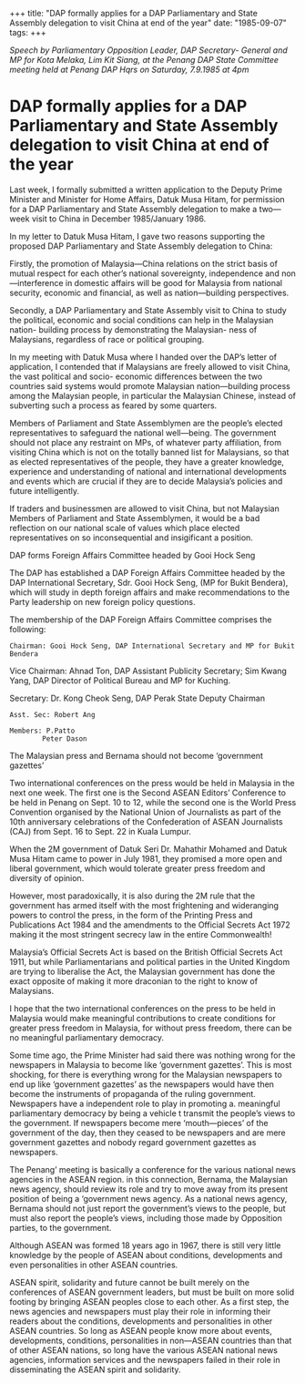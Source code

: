 +++ 
title: "DAP formally applies for a DAP Parliamentary and State Assembly delegation to visit China at end of the year"
date: "1985-09-07"
tags:
+++

_Speech by Parliamentary Opposition Leader, DAP  Secretary- General and MP for Kota Melaka, Lim Kit Siang, at the Penang DAP State Committee meeting held at Penang DAP Hqrs on Saturday, 7.9.1985 at 4pm_

# DAP formally applies for a DAP Parliamentary and State Assembly delegation to visit China at end of the year

Last week, I formally submitted a written application to the Deputy Prime Minister and Minister for Home Affairs, Datuk Musa Hitam, for permission for a DAP Parliamentary and State Assembly delegation to make a two—week visit to China in December 1985/January 1986.</u>

In my letter to Datuk Musa Hitam, I gave two reasons supporting the proposed DAP Parliamentary and State Assembly delegation to China:

Firstly, the promotion of Malaysia—China relations on the strict basis of mutual respect for each other’s national sovereignty, independence and non—interference in domestic affairs will be good for Malaysia from national security, economic and financial, as well as nation—building perspectives.

Secondly, a DAP Parliamentary and State Assembly visit to China to study the political, economic and social conditions can help in the Malaysian nation- building process by demonstrating the Malaysian- ness of Malaysians, regardless of race or political grouping.

In my meeting with Datuk Musa where I handed over the DAP’s letter of application, I contended that if Malaysians are freely allowed to visit China, the vast political and socio- economic differences between the two countries said systems would promote Malaysian nation—building process among the Malaysian people, in particular the Malaysian Chinese, instead of subverting such a process as feared by some quarters.

Members of Parliament and State Assemblymen are the people’s elected representatives to safeguard the national well—being. The government should not place any restraint on MPs, of whatever party affiliation, from visiting China which is not on the totally banned list for Malaysians, so that as elected representatives of the people, they have a greater knowledge, experience and understanding of national and international developments and events which are crucial if they are to decide Malaysia’s policies and future intelligently.

If traders and businessmen are allowed to visit China, but not Malaysian Members of Parliament and State Assemblymen, it would be a bad reflection on our national scale of values which place elected representatives on so inconsequential and insigificant a position.

DAP forms Foreign Affairs Committee headed by Gooi Hock Seng

The DAP has established a DAP Foreign Affairs Committee headed by the DAP International Secretary, Sdr. Gooi Hock Seng, (MP for Bukit Bendera), which will study in depth foreign affairs and make recommendations to the Party leadership on new foreign policy questions.

The membership of the DAP Foreign Affairs Committee comprises the following:

	Chairman: Gooi Hock Seng, DAP International Secretary and MP for Bukit Bendera

Vice Chairman: Ahnad Ton, DAP Assistant Publicity Secretary; Sim Kwang Yang, DAP Director of Political Bureau and MP for Kuching.

Secretary: Dr. Kong Cheok Seng, DAP Perak State Deputy Chairman

	Asst. Sec: Robert Ang

	Members: P.Patto
		    Peter Dason

The Malaysian press and Bernama should not become ‘government gazettes’

Two international conferences on the press would be held in Malaysia in the next one week. The first one is the Second ASEAN Editors’ Conference to be held in Penang on Sept. 10 to 12, while the second one is the World Press Convention organised by the National Union of Journalists as part of the 10th anniversary celebrations of the Confederation of ASEAN Journalists (CAJ) from Sept. 16 to Sept. 22 in Kuala Lumpur.

When the 2M government of Datuk Seri Dr. Mahathir Mohamed and Datuk Musa Hitam came to power in July 1981, they promised a more open and liberal government, which would tolerate greater press freedom and diversity of opinion.

However, most paradoxically, it is also during the 2M rule that the government has armed itself with the most frightening and wideranging powers to control the press, in the form of the Printing Press and Publications Act 1984 and the amendments to the Official Secrets Act 1972 making it the most stringent secrecy law in the entire Commonwealth!

Malaysia’s Official Secrets Act is based on the British Official Secrets Act 1911, but while Parliamentarians and political parties in the United Kingdom are trying to liberalise the Act, the Malaysian government has done the exact opposite of making it more draconian to the right to know of Malaysians.

I hope that the two international conferences on the press to be held in Malaysia would make meaningful contributions to create conditions for greater press freedom in Malaysia, for without press freedom, there can be no meaningful parliamentary democracy.

Some time ago, the Prime Minister had said there was nothing wrong for the newspapers in Malaysia to become like ‘government gazettes’. This is most shocking, for there is everything wrong for the Malaysian newspapers to end up like ‘government gazettes’ as the newspapers would have then become the instruments of propaganda of the ruling government. Newspapers have a independent role to play in promoting a. meaningful parliamentary democracy by being a vehicle t transmit the people’s views to the government. If newspapers become mere ‘mouth—pieces’ of the government of the day, then they ceased to be newspapers and are mere government gazettes and nobody regard government gazettes as newspapers.

The Penang’ meeting is basically a conference for the various national news agencies in the ASEAN region. in this connection, Bernama, the Malaysian news agency, should review its role and try to move away from its present position of being a ‘government news agency. As a national news agency, Bernama should not just report the government’s views to the people, but must also report the people’s views, including those made by Opposition parties, to the government.

Although ASEAN was formed 18 years ago in 1967, there is still very little knowledge by the people of ASEAN about conditions, developments and even personalities in other ASEAN countries.

ASEAN spirit, solidarity and future cannot be built merely on the conferences of ASEAN government leaders, but must be built on more solid footing by bringing ASEAN peoples close to each other. As a first step, the news agencies and newspapers must play their role in informing their readers about the conditions, developments and personalities in other ASEAN countries. So long as ASEAN people know more about events, developments, conditions, personalities in non—ASEAN countries than that of other ASEAN nations, so long have the various ASEAN national news agencies, information services and the newspapers failed in their role in disseminating the ASEAN spirit and solidarity.
 
